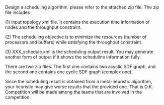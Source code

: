 Design a scheduling algorithm, please refer to the attached zip file. The zip file includes

(1) input topology xml file. It contains the execution time information of nodes and the throughput constraint.

(2) The scheduling objective is to minimize the resources (number of processors and buffers) while satisfying the throughput constraint.

(3) XXX_schedule.xml is the scheduling output result. You may generate another form of output if it shows the scheduline information fully.

There are two zip files. The first one contains two acyclic SDF graph, and the second one contains one cyclic SDF graph (complex one). 

Since the scheduling result is obtained from a meta-heuristic algorithm, your heuristic may give worse results that the provided one. That is O.K. Competition will be made among the teams that are involved in the competition.
